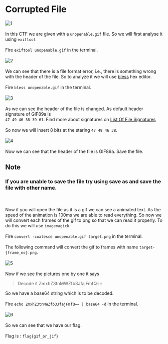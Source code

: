 # Corrupted File
![1](https://user-images.githubusercontent.com/56958135/109463056-6d22ba00-7a8a-11eb-9328-35c6098c769c.png)
<br><br>
In this CTF we are given with a `unopenable.gif` file. So we will first analyse it using `exiftool`
<br><br>
Fire `exiftool unopenable.gif` in the terminal.
<br><br>
![2](https://user-images.githubusercontent.com/56958135/109463072-73189b00-7a8a-11eb-9747-3e24620d0018.png)
<br><br>
We can see that there is a file format error, i.e., there is something wrong with the header of the file. So to analyze it we will use [bless](http://elinuxbook.com/install-bless-hex-editor-hexadecimal-editor-in-ubuntu-16-04-a-best-hex-editor-for-linux/) hex editor.
<br><br>
Fire `bless unopenable.gif` in the terminal.
<br><br>
![3](https://user-images.githubusercontent.com/56958135/109463076-7449c800-7a8a-11eb-865d-117314819652.png)
<br><br>
As we can see the header of the file is changed. As default header signature of GIF89a is
<br>
`47 49 46 38 39 61`. Find more about signatures on [List Of File Signatures](https://en.wikipedia.org/wiki/List_of_file_signatures)
<br><br>
So now we will insert 8 bits at the staring `47 49 46 38`.
<br><br>
![4](https://user-images.githubusercontent.com/56958135/109463079-757af500-7a8a-11eb-933f-b0c39f0daf2f.png)
<br><br>
Now we can see that the header of the file is GIF89a. Save the file.
## Note
### If you are unable to save the file try using save as and save the file with other name.
<br><br>
Now if you will open the file as it is a gif we can see a animated text. As the speed of the animation is 100ms we are able to read everything. So now we will convert each frames of the gif to png so that we can read it properly.
To do this we will use `imagemagick`.
<br><br>
Fire `convert -coalesce unopenable.gif target.png` in the terminal.
<br><br>
The following command will convert the gif to frames with name `target-{frame_no}.png`.
<br><br>
![5](https://user-images.githubusercontent.com/56958135/109463081-76ac2200-7a8a-11eb-82b7-8888c9704d59.png)
<br><br>
Now if we see the pictures one by one it says
>Decode it ZmxhZ3tnMWZfb3JfajFmfQ==
>
So we have a base64 string which is to be decoded.
<br><br>
Fire `echo ZmxhZ3tnMWZfb3JfajFmfQ== | base64 -d` in the terminal.
<br><br>
![6](https://user-images.githubusercontent.com/56958135/109463083-76ac2200-7a8a-11eb-8a16-6ff5e6cbc873.png)
<br><br>
So we can see that we have our flag.
<br><br>
Flag is : `flag{g1f_or_j1f}`

